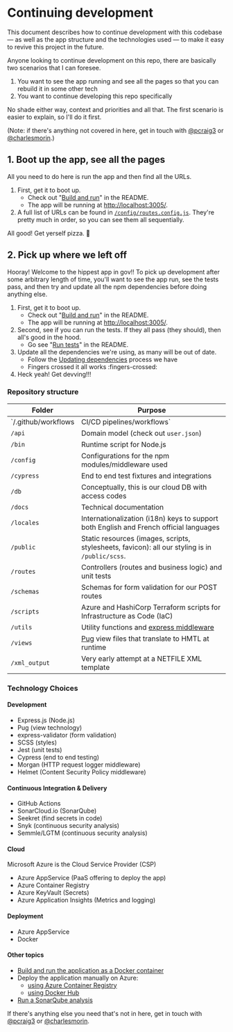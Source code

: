 # Continuing development

This document describes how to continue development with this codebase — as well as the app structure and the technologies used — to make it easy to revive this project in the future.

Anyone looking to continue development on this repo, there are basically two scenarios that I can foresee.

1. You want to see the app running and see all the pages so that you can rebuild it in some other tech
2. You want to continue developing this repo specifically

No shade either way, context and priorities and all that. The first scenario is easier to explain, so I'll do it first.

(Note: if there's anything not covered in here, get in touch with [@pcraig3](https://github.com/pcraig3) or [@charlesmorin](https://github.com/charlesmorin).)

## 1. Boot up the app, see all the pages

All you need to do here is run the app and then find all the URLs.

1. First, get it to boot up.
   - Check out "[Build and run](https://github.com/cds-snc/cra-claim-tax-benefits#build-and-run)" in the README.
   - The app will be running at [http://localhost:3005/](http://localhost:3005/).
2. A full list of URLs can be found in [`/config/routes.config.js`](https://github.com/cds-snc/cra-claim-tax-benefits/blob/master/config/routes.config.js). They're pretty much in order, so you can see them all sequentially.

All good! Get yerself pizza. :pizza:

## 2. Pick up where we left off

Hooray! Welcome to the hippest app in gov!! To pick up development after some arbitrary length of time, you'll want to see the app run, see the tests pass, and then try and update all the npm dependencies before doing anything else.

1. First, get it to boot up.
   - Check out "[Build and run](https://github.com/cds-snc/cra-claim-tax-benefits#build-and-run)" in the README.
   - The app will be running at [http://localhost:3005/](http://localhost:3005/).
2. Second, see if you can run the tests. If they all pass (they should), then all's good in the hood.
   - Go see "[Run tests](https://github.com/cds-snc/cra-claim-tax-benefits#run-tests)" in the README.
3. Update all the dependencies we're using, as many will be out of date.
   - Follow the [Updating dependencies](https://github.com/cds-snc/cra-claim-tax-benefits/blob/master/docs/UPDATING-DEPENDENCES.md) process we have
   - Fingers crossed it all works :fingers-crossed:
4. Heck yeah! Get devving!!!

### Repository structure

| Folder                                           | Purpose                                                                                          |
| ------------------------------------------------ | ------------------------------------------------------------------------------------------------ |
| `/.github/workflows | CI/CD pipelines/workflows` |
| `/api`                                           | Domain model (check out `user.json`)                                                             |
| `/bin`                                           | Runtime script for Node.js                                                                       |
| `/config`                                        | Configurations for the npm modules/middleware used                                               |
| `/cypress`                                       | End to end test fixtures and integrations                                                        |
| `/db`                                            | Conceptually, this is our cloud DB with access codes                                             |
| `/docs`                                          | Technical documentation                                                                          |
| `/locales`                                       | Internationalization (i18n) keys to support both English and French official languages           |
| `/public`                                        | Static resources (images, scripts, stylesheets, favicon): all our styling is in `/public/scss`.  |
| `/routes`                                        | Controllers (routes and business logic) and unit tests                                           |
| `/schemas`                                       | Schemas for form validation for our POST routes                                                  |
| `/scripts`                                       | Azure and HashiCorp Terraform scripts for Infrastructure as Code (IaC)                           |
| `/utils`                                         | Utility functions and [express middleware](https://expressjs.com/en/guide/using-middleware.html) |
| `/views`                                         | [Pug](https://pugjs.org/api/getting-started.html) view files that translate to HMTL at runtime   |
| `/xml_output`                                    | Very early attempt at a NETFILE XML template                                                     |

### Technology Choices

#### Development

- Express.js (Node.js)
- Pug (view technology)
- express-validator (form validation)
- SCSS (styles)
- Jest (unit tests)
- Cypress (end to end testing)
- Morgan (HTTP request logger middleware)
- Helmet (Content Security Policy middleware)

#### Continuous Integration & Delivery

- GitHub Actions
- SonarCloud.io (SonarQube)
- Seekret (find secrets in code)
- Snyk (continuous security analysis)
- Semmle/LGTM (continuous security analysis)

#### Cloud

Microsoft Azure is the Cloud Service Provider (CSP)

- Azure AppService (PaaS offering to deploy the app)
- Azure Container Registry
- Azure KeyVault (Secrets)
- Azure Application Insights (Metrics and logging)

#### Deployment

- Azure AppService
- Docker

#### Other topics

- [Build and run the application as a Docker container](https://github.com/cds-snc/cra-claim-tax-benefits/blob/master/README.md#using-docker)
- Deploy the application manually on Azure:
  - [using Azure Container Registry](https://github.com/cds-snc/cra-claim-tax-benefits/blob/master/docs/DEPLOY.md)
  - [using Docker Hub](https://github.com/cds-snc/cra-claim-tax-benefits/blob/faccd2945ea6dee2a7c165041829d4da28b4f91b/DEPLOY.md)
- [Run a SonarQube analysis](https://github.com/cds-snc/cra-claim-tax-benefits/blob/master/README.md#using-sonarqube)

If there's anything else you need that's not in here, get in touch with [@pcraig3](https://github.com/pcraig3) or [@charlesmorin](https://github.com/charlesmorin).
